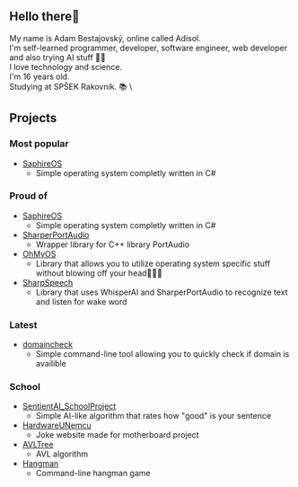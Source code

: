 ## Hello there👋
My name is Adam Bestajovský, online called Adisol. \
I'm self-learned programmer, developer, software engineer, web developer and also trying AI stuff 🫣✨ \
I love technology and science. \
I'm 16 years old. \
Studying at SPŠEK Rakovník. 📚 \

## Projects
### Most popular
 - [SaphireOS](https://github.com/Adisol07/SaphireOS)
   - Simple operating system completly written in C#

### Proud of
 - [SaphireOS](https://github.com/Adisol07/SaphireOS)
   - Simple operating system completly written in C#
 - [SharperPortAudio](https://github.com/Adisol07/SharperPortAudio)
   - Wrapper library for C++ library PortAudio
 - [OhMyOS](https://github.com/Adisol07/OhMyOS)
   - Library that allows you to utilize operating system specific stuff without blowing off your head😵‍💫🤯
 - [SharpSpeech](https://github.com/Adisol07/SharpSpeech)
   - Library that uses WhisperAI and SharperPortAudio to recognize text and listen for wake word

### Latest
 - [domaincheck](https://github.com/Adisol07/domaincheck)
   - Simple command-line tool allowing you to quickly check if domain is availible

### School
 - [SentientAI_SchoolProject](https://github.com/Adisol07/SentientAI_SchoolProject)
   - Simple AI-like algorithm that rates how "good" is your sentence
 - [HardwareUNemcu](https://github.com/Adisol07/HardwareUNemcu)
   - Joke website made for motherboard project
 - [AVLTree](https://github.com/Adisol07/AVLTree)
   - AVL algorithm
 - [Hangman](https://github.com/Adisol07/Hangman)
   - Command-line hangman game
